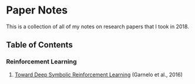 # Paper Notes

This is a collection of all of my notes on research papers that I took in 2018.

## Table of Contents

### Reinforcement Learning

1. [Toward Deep Symbolic Reinforcement Learning](https://github.com/stevenschmatz/paper-notes/blob/master/Reinforcement%20Learning/Towards%20Deep%20Symbolic%20Reinforcement%20Learning%20-%20Garnelo%20et%20al.%202016.pdf) (Garnelo et al., 2016)
